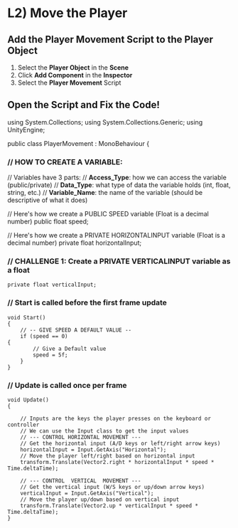
# L2) Move the Player
## Add the Player Movement Script to the Player Object
1) Select the **Player Object** in the **Scene**
2) Click **Add Component** in the **Inspector** 
3) Select the **Player Movement** Script
## Open the Script and Fix the Code!
using System.Collections;
using System.Collections.Generic;
using UnityEngine;

public class PlayerMovement : MonoBehaviour
{

### // HOW TO CREATE A VARIABLE:
// Variables have 3 parts:
// **Access_Type**: how we can access the variable (public/private)
// **Data_Type**: what type of data the variable holds (int, float, string, etc.)
// **Variable_Name**: the name of the variable (should be descriptive of what it does)

// Here's how we create a PUBLIC SPEED variable (Float is a decimal number)
public float speed;

// Here's how we create a PRIVATE HORIZONTALINPUT variable (Float is a decimal number)
private float horizontalInput;

### // CHALLENGE 1: Create a PRIVATE VERTICALINPUT variable as a float

    private float verticalInput;


### // Start is called before the first frame update

    void Start()
	{
    	// -- GIVE SPEED A DEFAULT VALUE --
    	if (speed == 0)
	{
    		// Give a Default value
	    	speed = 5f;
    	}
    }


### // Update is called once per frame

    void Update()
    {
    
	    // Inputs are the keys the player presses on the keyboard or controller
	    // We can use the Input class to get the input values
	    // --- CONTROL HORIZONTAL MOVEMENT --- 
	    // Get the horizontal input (A/D keys or left/right arrow keys)
	    horizontalInput = Input.GetAxis("Horizontal");
	    // Move the player left/right based on horizontal input
	    transform.Translate(Vector2.right * horizontalInput * speed * Time.deltaTime);
	    
	    // --- CONTROL  VERTICAL  MOVEMENT --- 
	    // Get the vertical input (W/S keys or up/down arrow keys)
	    verticalInput = Input.GetAxis("Vertical");
	    // Move the player up/down based on vertical input
	    transform.Translate(Vector2.up * verticalInput * speed * Time.deltaTime); 
	}
